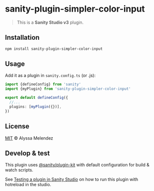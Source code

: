 # sanity-plugin-simpler-color-input

> This is a **Sanity Studio v3** plugin.

## Installation

```sh
npm install sanity-plugin-simpler-color-input
```

## Usage

Add it as a plugin in `sanity.config.ts` (or .js):

```ts
import {defineConfig} from 'sanity'
import {myPlugin} from 'sanity-plugin-simpler-color-input'

export default defineConfig({
  //...
  plugins: [myPlugin({})],
})
```

## License

[MIT](LICENSE) © Alyssa Melendez

## Develop & test

This plugin uses [@sanity/plugin-kit](https://github.com/sanity-io/plugin-kit)
with default configuration for build & watch scripts.

See [Testing a plugin in Sanity Studio](https://github.com/sanity-io/plugin-kit#testing-a-plugin-in-sanity-studio)
on how to run this plugin with hotreload in the studio.
